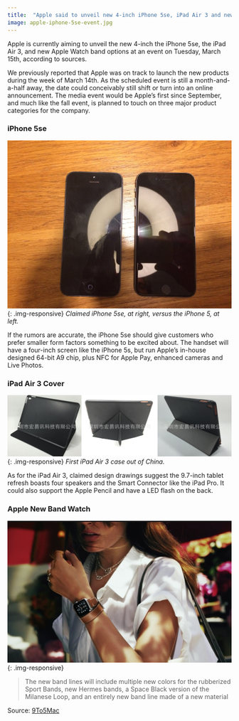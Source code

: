 ```yaml
---
title:  "Apple said to unveil new 4-inch iPhone 5se, iPad Air 3 and new Apple Watch bands on March 15"
image: apple-iphone-5se-event.jpg
---
```

Apple is currently aiming to unveil the new 4-inch the iPhone 5se, the iPad Air 3, and new Apple Watch band options at an event on Tuesday, March 15th, according to sources. 

We previously reported that Apple was on track to launch the new products during the week of March 14th. As the scheduled event is still a month-and-a-half away, the date could conceivably still shift or turn into an online announcement. The media event would be Apple’s first since September, and much like the fall event, is planned to touch on three major product categories for the company.

### iPhone 5se
![iPhone 5se leak](/img/iPhone-5se-leak.jpg "iPhone 5se vs iPhone 5"){: .img-responsive}
_Claimed iPhone 5se, at right, versus the iPhone 5, at left._

If the rumors are accurate, the iPhone 5se should give customers who prefer smaller form factors something to be excited about. The handset will have a four-inch screen like the iPhone 5s, but run Apple’s in-house designed 64-bit A9 chip, plus NFC for Apple Pay, enhanced cameras and Live Photos.

### iPad Air 3 Cover
![Apple iPad Air 3](/img/iPad-Air-3-case-leak.jpg "iPad Air 3 case"){: .img-responsive}
_First iPad Air 3 case out of China._

As for the iPad Air 3, claimed design drawings suggest the 9.7-inch tablet refresh boasts four speakers and the Smart Connector like the iPad Pro. It could also support the Apple Pencil and have a LED flash on the back.

### Apple New Band Watch
![Apple New band Watch](/img/new-Apple-Watch.png "New Apple Watch band"){: .img-responsive}

>The new band lines will include multiple new colors for the rubberized Sport Bands, new Hermes bands, a Space Black version of the Milanese Loop, and an entirely new band line made of a new material 

Source: [9To5Mac](http://9to5mac.com/2016/02/02/march-15-event-4-inch-phone-new-ipad-apple-watch/)
